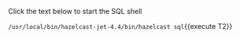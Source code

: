 Click the text below to start the SQL shell

`/usr/local/bin/hazelcast-jet-4.4/bin/hazelcast sql`{{execute T2}}